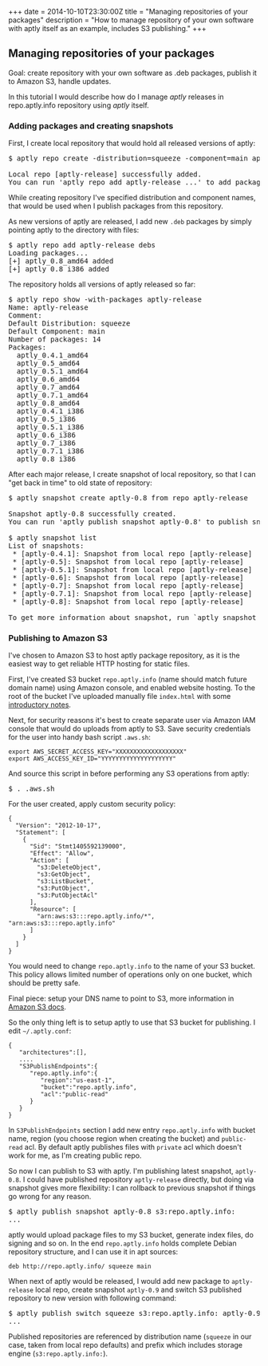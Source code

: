 +++
date = 2014-10-10T23:30:00Z
title = "Managing repositories of your packages"
description = "How to manage repository of your own software with aptly itself as an example, includes S3 publishing."
+++

Managing repositories of your packages
--------------------------------------

<p class="lead">Goal: create repository with your own software as .deb packages,
publish it to Amazon S3, handle updates.</p>

In this tutorial I would describe how do I manage *aptly* releases in repo.aptly.info repository using *aptly* itself.

### Adding packages and creating snapshots

First, I create local repository that would hold all released versions of aptly:

<pre class="code">
$ aptly repo create -distribution=squeeze -component=main aptly-release

Local repo [aptly-release] successfully added.
You can run 'aptly repo add aptly-release ...' to add packages to repository.
</pre>

While creating repository I've specified distribution and component names, that would be used
when I publish packages from this repository.

As new versions of aptly are released, I add new `.deb` packages by simply pointing aptly
to the directory with files:

<pre class="code">
$ aptly repo add aptly-release debs
Loading packages...
[+] aptly_0.8_amd64 added
[+] aptly_0.8_i386 added
</pre>

The repository holds all versions of aptly released so far:

<pre class="code">
$ aptly repo show -with-packages aptly-release
Name: aptly-release
Comment:
Default Distribution: squeeze
Default Component: main
Number of packages: 14
Packages:
  aptly_0.4.1_amd64
  aptly_0.5_amd64
  aptly_0.5.1_amd64
  aptly_0.6_amd64
  aptly_0.7_amd64
  aptly_0.7.1_amd64
  aptly_0.8_amd64
  aptly_0.4.1_i386
  aptly_0.5_i386
  aptly_0.5.1_i386
  aptly_0.6_i386
  aptly_0.7_i386
  aptly_0.7.1_i386
  aptly_0.8_i386
</pre>

After each major release, I create snapshot of local repository, so that I can "get back in time" to old
state of repository:

<pre class="code">
$ aptly snapshot create aptly-0.8 from repo aptly-release

Snapshot aptly-0.8 successfully created.
You can run 'aptly publish snapshot aptly-0.8' to publish snapshot as Debian repository.

$ aptly snapshot list
List of snapshots:
 * [aptly-0.4.1]: Snapshot from local repo [aptly-release]
 * [aptly-0.5]: Snapshot from local repo [aptly-release]
 * [aptly-0.5.1]: Snapshot from local repo [aptly-release]
 * [aptly-0.6]: Snapshot from local repo [aptly-release]
 * [aptly-0.7]: Snapshot from local repo [aptly-release]
 * [aptly-0.7.1]: Snapshot from local repo [aptly-release]
 * [aptly-0.8]: Snapshot from local repo [aptly-release]

To get more information about snapshot, run `aptly snapshot show <name>`.
</pre>

### Publishing to Amazon S3

I've chosen to Amazon S3 to host aptly package repository, as it is the easiest way to get reliable HTTP
hosting for static files.

First, I've created S3 bucket `repo.aptly.info` (name should match future domain name) using Amazon console, and
enabled website hosting. To the root of the bucket I've uploaded manually file `index.html` with
some [introductory notes](http://repo.aptly.info/).

Next, for security reasons it's best to create separate user via Amazon IAM console that would do uploads
from aptly to S3. Save security credentials for the user into handy bash script `.aws.sh`:

    export AWS_SECRET_ACCESS_KEY="XXXXXXXXXXXXXXXXXXX"
    export AWS_ACCESS_KEY_ID="YYYYYYYYYYYYYYYYYYYY"

And source this script in before performing any S3 operations from aptly:

<pre class="code">
$ . .aws.sh
</pre>

For the user created, apply custom security policy:

    {
      "Version": "2012-10-17",
      "Statement": [
        {
          "Sid": "Stmt1405592139000",
          "Effect": "Allow",
          "Action": [
            "s3:DeleteObject",
            "s3:GetObject",
            "s3:ListBucket",
            "s3:PutObject",
            "s3:PutObjectAcl"
          ],
          "Resource": [
            "arn:aws:s3:::repo.aptly.info/*", "arn:aws:s3:::repo.aptly.info"
          ]
        }
      ]
    }

You would need to change `repo.aptly.info` to the name of your S3 bucket. This policy allows limited
number of operations only on one bucket, which should be pretty safe.

Final piece: setup your DNS name to point to S3, more information in [Amazon S3 docs](http://docs.aws.amazon.com/AmazonS3/latest/dev/website-hosting-custom-domain-walkthrough.html).

So the only thing left is to setup aptly to use that S3 bucket for publishing. I edit `~/.aptly.conf`:

    {
       "architectures":[],
       ....
       "S3PublishEndpoints":{
          "repo.aptly.info":{
             "region":"us-east-1",
             "bucket":"repo.aptly.info",
             "acl":"public-read"
          }
       }
    }

In `S3PublishEndpoints` section I add new entry `repo.aptly.info` with bucket name, region (you choose region when creating the bucket) and `public-read` acl. By default aptly publishes files with `private` acl which doesn't work for me, as I'm
creating public repo.

So now I can publish to S3 with aptly. I'm publishing latest snapshot, `aptly-0.8`. I could have published repository `aptly-release` directly, but doing via snapshot gives more flexibility: I can rollback to previous snapshot if things go wrong
for any reason.

<pre class="code">
$ aptly publish snapshot aptly-0.8 s3:repo.aptly.info:
...
</pre>

aptly would upload package files to my S3 bucket, generate index files, do signing and so on. In the end `repo.aptly.info`
holds complete Debian repository structure, and I can use it in apt sources:

    deb http://repo.aptly.info/ squeeze main

When next of aptly would be released, I would add new package to `aptly-release` local repo, create snapshot `aptly-0.9` and
switch S3 published repository to new version with following command:

<pre class="code">
$ aptly publish switch squeeze s3:repo.aptly.info: aptly-0.9
...
</pre>

Published repositories are referenced by distribution name (`squeeze` in our case, taken from local repo defaults) and
prefix which includes storage engine (`s3:repo.aptly.info:`).